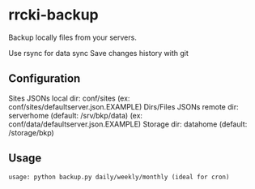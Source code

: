 rrcki-backup
============
Backup locally files from your servers.

Use rsync for data sync
Save changes history with git

Configuration
-------------
Sites JSONs local dir: conf/sites (ex: conf/sites/defaultserver.json.EXAMPLE)
Dirs/Files JSONs remote dir: serverhome (default: /srv/bkp/data) (ex: conf/data/defaultserver.json.EXAMPLE)
Storage dir: datahome (default: /storage/bkp)

Usage
-----
    usage: python backup.py daily/weekly/monthly (ideal for cron)

